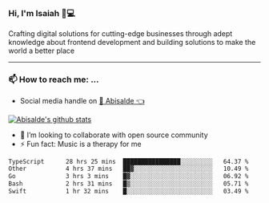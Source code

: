 ### Hi, I'm Isaiah 🌻💻

<!--
<img src="https://res.cloudinary.com/abisalde/image/upload/c_scale,h_311,w_816/v1616039512/Abisalde_github.gif" alt="Isaiah Abiodun (Abisalde) small video about his profile on Github"> 
-->

Crafting digital solutions for cutting-edge businesses through adept knowledge about frontend development and building solutions to make the world a better place
<hr>

### 📫 How to reach me: ...
- Social media handle on <a href="https://twitter.com/abisalde">🔔  Abisalde   👈</a>


[![Abisalde's github stats](https://github-readme-stats.vercel.app/api?username=abisalde)](https://github.com/abisalde/github-readme-stats)

- 👯 I’m looking to collaborate with open source community
- ⚡ Fun fact: Music is a therapy for me


<!--
**abisalde/Abisalde** is a ✨ _special_ ✨ repository because its `README.md` (this file) appears on your GitHub profile.

Here are some ideas to get you started:


- 👯 I’m looking to collaborate with open source community
- 🤔 I’m looking for help with ...
- 💬 Ask me about ...
- 📫 How to reach me: ...
- 😄 Pronouns: ...
- ⚡ Fun fact: ...
-->

<!--START_SECTION:waka-->

```txt
TypeScript      28 hrs 25 mins  ████████████████░░░░░░░░░   64.37 %
Other           4 hrs 37 mins   ██▓░░░░░░░░░░░░░░░░░░░░░░   10.49 %
Go              3 hrs 3 mins    █▓░░░░░░░░░░░░░░░░░░░░░░░   06.92 %
Bash            2 hrs 31 mins   █▒░░░░░░░░░░░░░░░░░░░░░░░   05.71 %
Swift           1 hr 32 mins    █░░░░░░░░░░░░░░░░░░░░░░░░   03.49 %
```

<!--END_SECTION:waka-->

